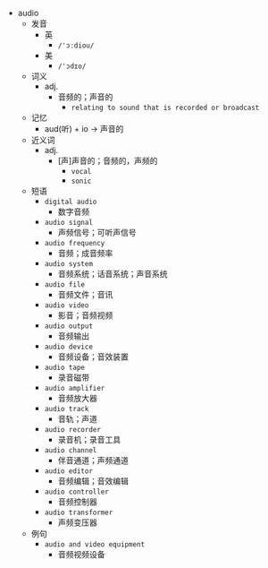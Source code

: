 - audio
  - 发音
    - 英
      - `/'ɔːdiou/`
    - 美
      - `/'ɔdɪo/`
  - 词义
    - adj.
      - 音频的；声音的
        - `relating to sound that is recorded or broadcast`
  - 记忆
    - aud(听) + io → 声音的
  - 近义词
    - adj.
      - [声]声音的；音频的，声频的
        - `vocal`
        - `sonic`
  - 短语
    - `digital audio`
      - 数字音频 
    - `audio signal`
      - 声频信号；可听声信号 
    - `audio frequency`
      - 音频；成音频率 
    - `audio system`
      - 音频系统；话音系统；声音系统 
    - `audio file`
      - 音频文件；音讯 
    - `audio video`
      - 影音；音频视频 
    - `audio output`
      - 音频输出 
    - `audio device`
      - 音频设备；音效装置 
    - `audio tape`
      - 录音磁带 
    - `audio amplifier`
      - 音频放大器 
    - `audio track`
      - 音轨；声道 
    - `audio recorder`
      - 录音机；录音工具 
    - `audio channel`
      - 伴音通道；声频通道 
    - `audio editor`
      - 音频编辑；音效编辑 
    - `audio controller`
      - 音频控制器 
    - `audio transformer`
      - 声频变压器 
  - 例句
    - `audio and video equipment`
      - 音频视频设备

